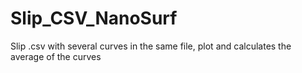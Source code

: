 # Slip_CSV_NanoSurf
Slip .csv with several curves in the same file, plot and calculates the average of the curves

